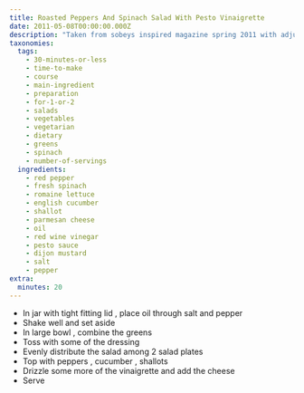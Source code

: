 ```yaml
---
title: Roasted Peppers And Spinach Salad With Pesto Vinaigrette
date: 2011-05-08T00:00:00.000Z
description: "Taken from sobeys inspired magazine spring 2011 with adjustments. you can use yellow or orange peppers if you prefer.\r\ni cut the original recipe back to serve two, but didn't change the dressing amounts, so you will have some leftover. \r\nprep time does not include roasting of the pepper."
taxonomies:
  tags:
    - 30-minutes-or-less
    - time-to-make
    - course
    - main-ingredient
    - preparation
    - for-1-or-2
    - salads
    - vegetables
    - vegetarian
    - dietary
    - greens
    - spinach
    - number-of-servings
  ingredients:
    - red pepper
    - fresh spinach
    - romaine lettuce
    - english cucumber
    - shallot
    - parmesan cheese
    - oil
    - red wine vinegar
    - pesto sauce
    - dijon mustard
    - salt
    - pepper
extra:
  minutes: 20
---
```

 - In jar with tight fitting lid , place oil through salt and pepper
 - Shake well and set aside
 - In large bowl , combine the greens
 - Toss with some of the dressing
 - Evenly distribute the salad among 2 salad plates
 - Top with peppers , cucumber , shallots
 - Drizzle some more of the vinaigrette and add the cheese
 - Serve
